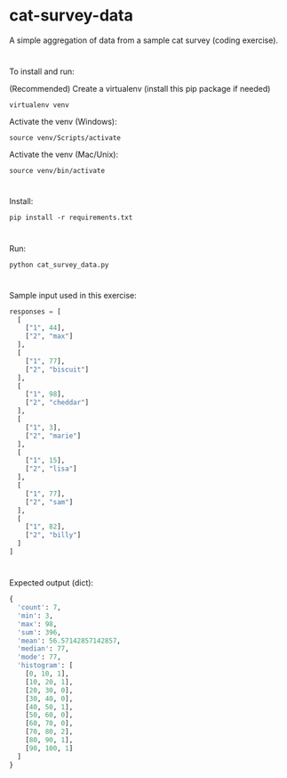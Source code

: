 # cat-survey-data
A simple aggregation of data from a sample cat survey (coding exercise).
#
To install and run:

(Recommended) Create a virtualenv (install this pip package if needed)
```
virtualenv venv
```
Activate the venv (Windows):
```
source venv/Scripts/activate
```
Activate the venv (Mac/Unix):
```
source venv/bin/activate
```
#

Install:
```
pip install -r requirements.txt
```
#
Run:
```
python cat_survey_data.py
```
#
Sample input used in this exercise: 

```python
responses = [
  [
    ["1", 44],
    ["2", "max"]
  ],
  [
    ["1", 77],
    ["2", "biscuit"]
  ],
  [
    ["1", 98],
    ["2", "cheddar"]
  ],
  [
    ["1", 3],
    ["2", "marie"]
  ],
  [
    ["1", 15],
    ["2", "lisa"]
  ],
  [
    ["1", 77],
    ["2", "sam"]
  ],
  [
    ["1", 82],
    ["2", "billy"]
  ]
]
```
#
Expected output (dict):

```python
{
  'count': 7,
  'min': 3,
  'max': 98,
  'sum': 396,
  'mean': 56.57142857142857,
  'median': 77,
  'mode': 77,
  'histogram': [
    [0, 10, 1],
    [10, 20, 1],
    [20, 30, 0],
    [30, 40, 0],
    [40, 50, 1],
    [50, 60, 0],
    [60, 70, 0],
    [70, 80, 2],
    [80, 90, 1],
    [90, 100, 1]
  ]
}
```